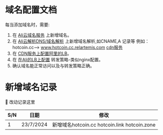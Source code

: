 # 域名配置文档


每当添加域名时，需要:

1) 在 [Ali云域名服务](https://dc.console.aliyun.com/next/index#/domain/list/all-domain) 上新增域名。
2) 在 [Ali云解析DNS/域名解析](https://dns.console.aliyun.com/#/dns/domainList) 上新增域名解析,如CNAME,A 记录等
例如：hotcoin.cc--> www.hotcoin.cc.relartemis.com  [cdn服务](https://console.cdnetworks.com/cas/login?service=https://console.cdnetworks.com/cdn/auth/ticket)
3) 在 [CDN服务上配置阿里的LB](https://console.cdnetworks.com/cas/login?service=https://console.cdnetworks.com/cdn/auth/ticket)。
1) 在 [在Ali的LB上配置](https://slb.console.aliyun.com/slb/ap-southeast-1/slbs) 转发策略-类似nginx配置。
4) 确认域名能正常访问以及与转发策略正确。




# 新增域名记录

📝 改动记录这里

| S/N | 日期            | 修改                             |
|-----|-----------------|-------------------------------------| 
| 1   | 23/7/2024     | 新增域名hotcoin.cc  hotcoin.link   hotcoin.zone            
